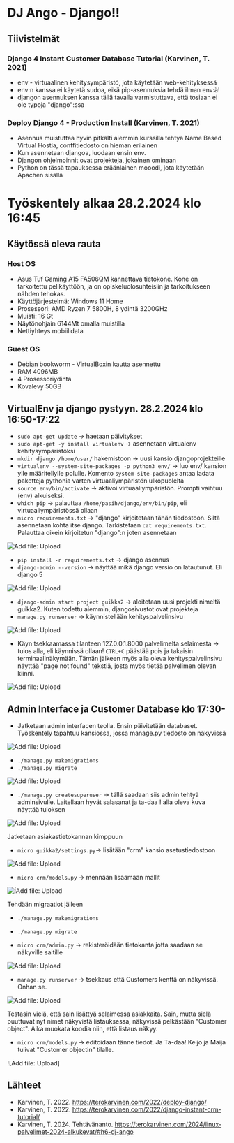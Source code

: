 # DJ Ango - Django!!

## Tiivistelmät

### Django 4 Instant Customer Database Tutorial (Karvinen, T. 2021)
- env - virtuaalinen kehitysympäristö, jota käytetään web-kehityksessä
- env:n kanssa ei käytetä sudoa, eikä pip-asennuksia tehdä ilman env:ä!
- djangon asennuksen kanssa tällä tavalla varmistuttava, että tosiaan ei ole typoja "django":ssa


### Deploy Django 4 - Production Install (Karvinen, T. 2021)
- Asennus muistuttaa hyvin pitkälti aiemmin kurssilla tehtyä Name Based Virtual Hostia, conffitiedosto on hieman erilainen
- Kun asennetaan djangoa, luodaan ensin env.
- Djangon ohjelmoinnit ovat projekteja, jokainen ominaan
- Python on tässä tapauksessa eräänlainen mooodi, jota käytetään Apachen sisällä

# Työskentely alkaa 28.2.2024 klo 16:45

## Käytössä oleva rauta
### Host OS
- Asus Tuf Gaming A15 FA506QM kannettava tietokone. Kone on tarkoitettu pelikäyttöön, ja on opiskeluolosuhteisiin ja tarkoitukseen nähden tehokas.
- Käyttöjärjestelmä: Windows 11 Home
- Prosessori: AMD Ryzen 7 5800H, 8 ydintä 3200GHz
- Muisti: 16 Gt
- Näytönohjain 6144Mt omalla muistilla
- Nettiyhteys mobiilidata

### Guest OS
- Debian bookworm - VirtualBoxin kautta asennettu
- RAM 4096MB
- 4 Prosessoriydintä
- Kovalevy 50GB

## VirtualEnv ja django pystyyn. 28.2.2024 klo 16:50-17:22
- `sudo apt-get update` -> haetaan päivitykset
- `sudo apt-get -y install virtualenv` -> asennetaan virtualenv kehitysympäristöksi
- `mkdir django /home/user/` hakemistoon -> uusi kansio djangoprojekteille
- `virtualenv --system-site-packages -p python3 env/` -> luo env/ kansion ylle määritellylle polulle. Komento `system-site-packages` antaa ladata paketteja pythonia varten virtuaaliympäristön ulkopuolelta
- `source env/bin/activate` -> aktivoi virtuaaliympäristön. Prompti vaihtuu (env) alkuiseksi.
- `which pip` -> palauttaa `/home/pasih/django/env/bin/pip`, eli virtuaaliympäristössä ollaan
- `micro requirements.txt` -> "django" kirjoitetaan tähän tiedostoon. Siltä asennetaan kohta itse django. Tarkistetaan `cat requirements.txt`. Palauttaa oikein kirjoitetun "django":n joten asennetaan

![Add file: Upload](h6-django-asennus.png)

- `pip install -r requirements.txt` -> django asennus
- `django-admin --version` -> näyttää mikä django versio on latautunut. Eli django 5

![Add file: Upload](h6-django-version.png)

- `django-admin start project guikka2` -> aloitetaan uusi projekti nimeltä guikka2. Kuten todettu aiemmin, djangosivustot ovat projekteja
- `manage.py runserver` -> käynnistellään kehityspalvelinsivu

![Add file: Upload](h6-runserver.png)

- Käyn tsekkaamassa tilanteen 127.0.0.1.8000 palvelimelta selaimesta -> tulos alla, eli käynnissä ollaan! `CTRL+C` päästää pois ja takaisin terminaalinäkymään. Tämän jälkeen myös alla oleva kehityspalvelinsivu näyttää "page not found" tekstiä, josta myös tietää palvelimen olevan kiinni.

![Add file: Upload](h6-serverup.png)

## Admin Interface ja Customer Database klo 17:30-
- Jatketaan admin interfacen teolla. Ensin päivitetään databaset. Työskentely tapahtuu kansiossa, jossa manage.py tiedosto on näkyvissä

![Add file: Upload](h6-managepy.png)

- `./manage.py makemigrations`
- `./manage.py migrate`

![Add file: Upload](h6-migrate.png)

- `./manage.py createsuperuser` -> tällä saadaan siis admin tehtyä adminsivulle. Laitellaan hyvät salasanat ja ta-daa ! alla oleva kuva näyttää tuloksen

![Add file: Upload](h6-adminsivu.png)

Jatketaan asiakastietokannan kimppuun

- `micro guikka2/settings.py`-> lisätään "crm" kansio asetustiedostoon

![Add file: Upload](h6-crm.png)

- `micro crm/models.py` -> mennään lisäämään mallit

![ÍAdd file: Upload](h6-models.png)

Tehdään migraatiot jälleen
- `./manage.py makemigrations`
- `./manage.py migrate`

- `micro crm/admin.py` -> rekisteröidään tietokanta jotta saadaan se näkyville saitille

![Add file: Upload](h6-adminpy.png)

- `manage.py runserver` -> tsekkaus että Customers kenttä on näkyvissä. Onhan se.

![Add file: Upload](h6-customersnakyy.png)

Testasin vielä, että sain lisättyä selaimessa asiakkaita. Sain, mutta sielä puuttuvat nyt nimet näkyvistä listauksessa, näkyvissä pelkästään "Customer object". Aika muokata koodia niin, että listaus näkyy.

- `micro crm/models.py` -> editoidaan tänne tiedot. Ja Ta-daa! Keijo ja Maija tulivat "Customer objectin" tilalle.

![Add file: Upload]



## Lähteet
- Karvinen, T. 2022. https://terokarvinen.com/2022/deploy-django/
- Karvinen, T. 2022. https://terokarvinen.com/2022/django-instant-crm-tutorial/
- Karvinen, T. 2024. Tehtävänanto. https://terokarvinen.com/2024/linux-palvelimet-2024-alkukevat/#h6-dj-ango
